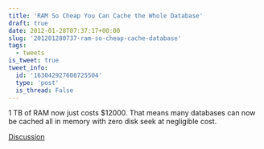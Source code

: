 ```yaml
---
title: 'RAM So Cheap You Can Cache the Whole Database'
draft: true
date: 2012-01-28T07:37:17+00:00
slug: '201201280737-ram-so-cheap-cache-database'
tags:
  - tweets
is_tweet: true
tweet_info:
  id: '163042927608725504'
  type: 'post'
  is_thread: False
---
```




1 TB of RAM now just costs $12000. That means many databases can now be cached all in memory with zero disk seek at negligible cost.

[Discussion](https://x.com/sytelus/status/163042927608725504)
